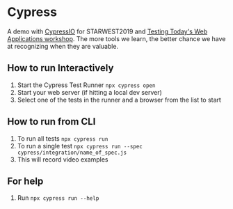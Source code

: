 # Cypress

A demo with [CypressIO](https://www.cypress.io/) for STARWEST2019 and [Testing Today's Web Applications workshop](https://github.com/ckenst/testing-todays-web-apps). The more tools we learn, the better chance we have at recognizing when they are valuable.  

## How to run Interactively

1. Start the Cypress Test Runner `npx cypress open`
2. Start your web server (if hitting a local dev server)
3. Select one of the tests in the runner and a browser from the list to start

## How to run from CLI

1. To run all tests `npx cypress run`
2. To run a single test `npx cypress run --spec cypress/integration/name_of_spec.js`
3. This will record video examples

## For help

1. Run `npx cypress run --help`